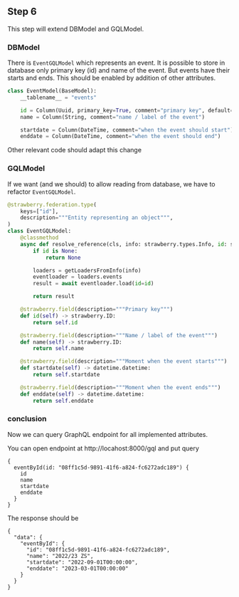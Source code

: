 ## Step 6

This step will extend DBModel and GQLModel.

### DBModel

There is `EventGQLModel` which represents an event.
It is possible to store in database only primary key (id) and name of the event.
But events have their starts and ends. 
This should be enabled by addition of other attributes.

```python
class EventModel(BaseModel):
    __tablename__ = "events"

    id = Column(Uuid, primary_key=True, comment="primary key", default=uuid)
    name = Column(String, comment="name / label of the event")

    startdate = Column(DateTime, comment="when the event should start")
    enddate = Column(DateTime, comment="when the event should end")
```

Other relevant code should adapt this change

### GQLModel

If we want (and we should) to allow reading from database, we have to refactor `EventGQLModel`. 

```python
@strawberry.federation.type(
    keys=["id"],
    description="""Entity representing an object""",
)
class EventGQLModel:
    @classmethod
    async def resolve_reference(cls, info: strawberry.types.Info, id: strawberry.ID):
        if id is None: 
            return None

        loaders = getLoadersFromInfo(info)
        eventloader = loaders.events
        result = await eventloader.load(id=id)

        return result

    @strawberry.field(description="""Primary key""")
    def id(self) -> strawberry.ID:
        return self.id

    @strawberry.field(description="""Name / label of the event""")
    def name(self) -> strawberry.ID:
        return self.name

    @strawberry.field(description="""Moment when the event starts""")
    def startdate(self) -> datetime.datetime:
        return self.startdate

    @strawberry.field(description="""Moment when the event ends""")
    def enddate(self) -> datetime.datetime:
        return self.enddate
```

### conclusion

Now we can query GraphQL endpoint for all implemented attributes.

You can open endpoint at 
http://locahost:8000/gql and put query
```gql
{
  eventById(id: "08ff1c5d-9891-41f6-a824-fc6272adc189") {
    id
    name
    startdate
    enddate
  }
}
```

The response should be 
```gql
{
  "data": {
    "eventById": {
      "id": "08ff1c5d-9891-41f6-a824-fc6272adc189",
      "name": "2022/23 ZS",
      "startdate": "2022-09-01T00:00:00",
      "enddate": "2023-03-01T00:00:00"
    }
  }
}
```